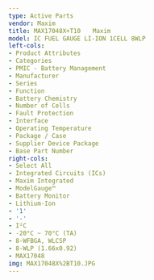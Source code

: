 ```yaml
---
type: Active Parts
vendor: Maxim
title: MAX17048X+T10　　Maxim
model: IC FUEL GAUGE LI-ION 1CELL 8WLP
left-cols:
- Product Attributes
- Categories
- PMIC - Battery Management
- Manufacturer
- Series
- Function
- Battery Chemistry
- Number of Cells
- Fault Protection
- Interface
- Operating Temperature
- Package / Case
- Supplier Device Package
- Base Part Number
right-cols:
- Select All
- Integrated Circuits (ICs)
- Maxim Integrated
- ModelGauge™
- Battery Monitor
- Lithium-Ion
- '1'
- '-'
- I²C
- -20°C ~ 70°C (TA)
- 8-WFBGA, WLCSP
- 8-WLP (1.66x0.92)
- MAX17048
img: MAX17048X%2BT10.JPG
---
```

